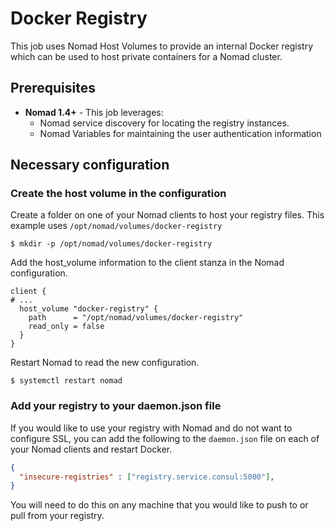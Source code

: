 # Docker Registry

This job uses Nomad Host Volumes to provide an internal Docker registry which
can be used to host private containers for a Nomad cluster.

## Prerequisites

- **Nomad 1.4+** - This job leverages:
  - Nomad service discovery for locating the registry instances.
  - Nomad Variables for maintaining the user authentication information

## Necessary configuration

### Create the host volume in the configuration

Create a folder on one of your Nomad clients to host your registry files. This
example uses `/opt/nomad/volumes/docker-registry`

```shell-session
$ mkdir -p /opt/nomad/volumes/docker-registry
```

Add the host_volume information to the client stanza in the Nomad configuration.

```hcl
client {
# ...
  host_volume "docker-registry" {
    path      = "/opt/nomad/volumes/docker-registry"
    read_only = false
  }
}
```

Restart Nomad to read the new configuration.

```shell-session
$ systemctl restart nomad
```

### Add your registry to your daemon.json file

If you would like to use your registry with Nomad and do not want to configure
SSL, you can add the following to the `daemon.json` file on each of your Nomad
clients and restart Docker.

```json
{
  "insecure-registries" : ["registry.service.consul:5000"],
}
```

You will need to do this on any machine that you would like to push to or pull
from your registry.
